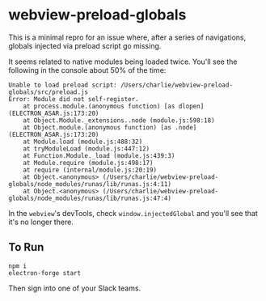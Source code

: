 # webview-preload-globals
This is a minimal repro for an issue where, after a series of navigations, globals injected via preload script go missing.

It seems related to native modules being loaded twice. You'll see the following in the console about 50% of the time:
```
Unable to load preload script: /Users/charlie/webview-preload-globals/src/preload.js
Error: Module did not self-register.
    at process.module.(anonymous function) [as dlopen] (ELECTRON_ASAR.js:173:20)
    at Object.Module._extensions..node (module.js:598:18)
    at Object.module.(anonymous function) [as .node] (ELECTRON_ASAR.js:173:20)
    at Module.load (module.js:488:32)
    at tryModuleLoad (module.js:447:12)
    at Function.Module._load (module.js:439:3)
    at Module.require (module.js:498:17)
    at require (internal/module.js:20:19)
    at Object.<anonymous> (/Users/charlie/webview-preload-globals/node_modules/runas/lib/runas.js:4:11)
    at Object.<anonymous> (/Users/charlie/webview-preload-globals/node_modules/runas/lib/runas.js:47:4)
```

In the `webview`'s devTools, check `window.injectedGlobal` and you'll see that it's no longer there.

## To Run
```
npm i
electron-forge start
```
Then sign into one of your Slack teams.
